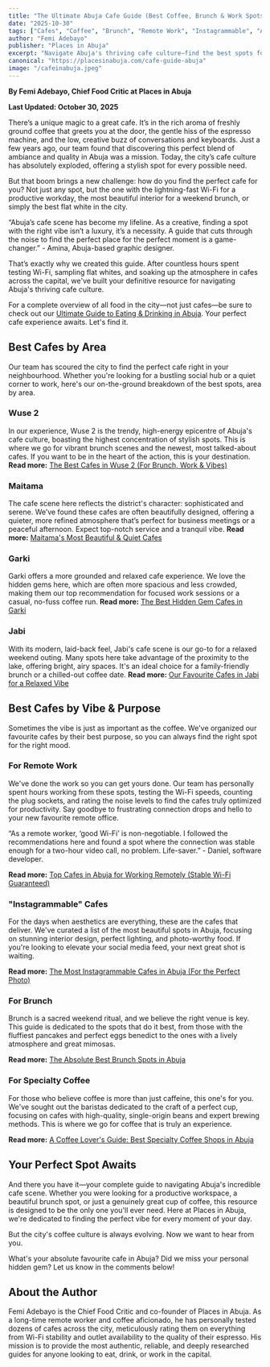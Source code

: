 ```yaml
---
title: "The Ultimate Abuja Cafe Guide (Best Coffee, Brunch & Work Spots)"
date: "2025-10-30"
tags: ["Cafes", "Coffee", "Brunch", "Remote Work", "Instagrammable", "Abuja Guide", "Food and Drink"]
author: "Femi Adebayo"
publisher: "Places in Abuja"
excerpt: "Navigate Abuja's thriving cafe culture—find the best spots for coffee, brunch, work, and Instagram-ready vibes with our expert, on-the-ground guide."
canonical: "https://placesinabuja.com/cafe-guide-abuja"
image: "/cafeinabuja.jpeg"
---
```


**By Femi Adebayo, Chief Food Critic at Places in Abuja**  
<p><strong>Last Updated: October 30, 2025</strong></p>

There’s a unique magic to a great cafe. It’s in the rich aroma of freshly ground coffee that greets you at the door, the gentle hiss of the espresso machine, and the low, creative buzz of conversations and keyboards. Just a few years ago, our team found that discovering this perfect blend of ambiance and quality in Abuja was a mission. Today, the city’s cafe culture has absolutely exploded, offering a stylish spot for every possible need.

But that boom brings a new challenge: how do you find the perfect cafe for you? Not just any spot, but the one with the lightning-fast Wi-Fi for a productive workday, the most beautiful interior for a weekend brunch, or simply the best flat white in the city.

“Abuja’s cafe scene has become my lifeline. As a creative, finding a spot with the right vibe isn’t a luxury, it’s a necessity. A guide that cuts through the noise to find the perfect place for the perfect moment is a game-changer.” - Amina, Abuja-based graphic designer.

That’s exactly why we created this guide. After countless hours spent testing Wi-Fi, sampling flat whites, and soaking up the atmosphere in cafes across the capital, we've built your definitive resource for navigating Abuja's thriving cafe culture.

For a complete overview of all food in the city—not just cafes—be sure to check out our [Ultimate Guide to Eating & Drinking in Abuja](/blog/food-drink-abuja). Your perfect cafe experience awaits. Let's find it.

## Best Cafes by Area

Our team has scoured the city to find the perfect cafe right in your neighbourhood. Whether you're looking for a bustling social hub or a quiet corner to work, here's our on-the-ground breakdown of the best spots, area by area.

### Wuse 2
In our experience, Wuse 2 is the trendy, high-energy epicentre of Abuja's cafe culture, boasting the highest concentration of stylish spots. This is where we go for vibrant brunch scenes and the newest, most talked-about cafes. If you want to be in the heart of the action, this is your destination. 
**Read more:** [The Best Cafes in Wuse 2 (For Brunch, Work & Vibes)](/blog/best-wuse2-cafes)

### Maitama
The cafe scene here reflects the district's character: sophisticated and serene. We’ve found these cafes are often beautifully designed, offering a quieter, more refined atmosphere that’s perfect for business meetings or a peaceful afternoon. Expect top-notch service and a tranquil vibe. 
**Read more:** [Maitama's Most Beautiful & Quiet Cafes](/blog/maitama-cafes)

### Garki
Garki offers a more grounded and relaxed cafe experience. We love the hidden gems here, which are often more spacious and less crowded, making them our top recommendation for focused work sessions or a casual, no-fuss coffee run. 
**Read more:** [The Best Hidden Gem Cafes in Garki](/blog/garki-cafes)

### Jabi
With its modern, laid-back feel, Jabi's cafe scene is our go-to for a relaxed weekend outing. Many spots here take advantage of the proximity to the lake, offering bright, airy spaces. It's an ideal choice for a family-friendly brunch or a chilled-out coffee date. 
**Read more:** [Our Favourite Cafes in Jabi for a Relaxed Vibe](/blog/jabi-cafes)

## Best Cafes by Vibe & Purpose

Sometimes the vibe is just as important as the coffee. We've organized our favourite cafes by their best purpose, so you can always find the right spot for the right mood.

### For Remote Work
We've done the work so you can get yours done. Our team has personally spent hours working from these spots, testing the Wi-Fi speeds, counting the plug sockets, and rating the noise levels to find the cafes truly optimized for productivity. Say goodbye to frustrating connection drops and hello to your new favourite remote office.

“As a remote worker, ‘good Wi-Fi’ is non-negotiable. I followed the recommendations here and found a spot where the connection was stable enough for a two-hour video call, no problem. Life-saver.” - Daniel, software developer.

**Read more:** [Top Cafes in Abuja for Working Remotely (Stable Wi-Fi Guaranteed)](/blog/remote-work-cafes-abuja)

### "Instagrammable" Cafes
For the days when aesthetics are everything, these are the cafes that deliver. We've curated a list of the most beautiful spots in Abuja, focusing on stunning interior design, perfect lighting, and photo-worthy food. If you're looking to elevate your social media feed, your next great shot is waiting.

**Read more:** [The Most Instagrammable Cafes in Abuja (For the Perfect Photo)](/blog/instagram-cafes-abuja)

### For Brunch
Brunch is a sacred weekend ritual, and we believe the right venue is key. This guide is dedicated to the spots that do it best, from those with the fluffiest pancakes and perfect eggs benedict to the ones with a lively atmosphere and great mimosas.

**Read more:** [The Absolute Best Brunch Spots in Abuja](/blog/best-brunch-cafes-abuja)

### For Specialty Coffee
For those who believe coffee is more than just caffeine, this one's for you. We've sought out the baristas dedicated to the craft of a perfect cup, focusing on cafes with high-quality, single-origin beans and expert brewing methods. This is where we go for coffee that is truly an experience.

**Read more:** [A Coffee Lover's Guide: Best Specialty Coffee Shops in Abuja](/blog/best-coffee-cafes-abuja)

## Your Perfect Spot Awaits

And there you have it—your complete guide to navigating Abuja's incredible cafe scene. Whether you were looking for a productive workspace, a beautiful brunch spot, or just a genuinely great cup of coffee, this resource is designed to be the only one you'll ever need. Here at Places in Abuja, we're dedicated to finding the perfect vibe for every moment of your day.

But the city's coffee culture is always evolving. Now we want to hear from you.

What's your absolute favourite cafe in Abuja? Did we miss your personal hidden gem? Let us know in the comments below!

## About the Author
Femi Adebayo is the Chief Food Critic and co-founder of Places in Abuja. As a long-time remote worker and coffee aficionado, he has personally tested dozens of cafes across the city, meticulously rating them on everything from Wi-Fi stability and outlet availability to the quality of their espresso. His mission is to provide the most authentic, reliable, and deeply researched guides for anyone looking to eat, drink, or work in the capital.
